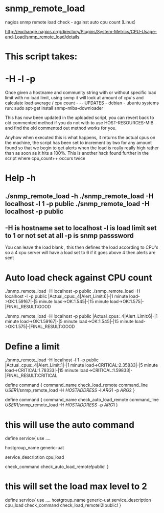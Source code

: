 snmp_remote_load
================

nagios snmp remote load check - against auto cpu count (Linux)


http://exchange.nagios.org/directory/Plugins/System-Metrics/CPU-Usage-and-Load/snmp_remote_load/details

# This script takes:
# -H -l -p
 Once given a hostname and community string with or without specific load limit
 with no load limit, using snmp it will look at amount of cpu's and calculate load average / cpu count -
 -- UPDATES - debian - ubuntu systems run:
 sudo apt-get install snmp-mibs-downloader


This has now been updated in the uploaded script, you can revert back to old commented method if you do not with to use HOST-RESOURCES-MIB and find the old commented out method works for you.

Anyhow when executed this is what happens, it returns the actual cpus on the machine, the script has been set to increment by two for any amount found so that we begin to get alerts when the load is really really high rather than as soon as it hits a 100%. This is another hack found further in the script where cpu_count++ occurs twice


# Help -h
./snmp_remote_load -h
./snmp_remote_load -H localhost -l 1 -p public
./snmp_remote_load -H localhost -p public
-----------------------------------
-H is hostname set to localhost
-l is load limit set to 1 or not set at all
-p is snmp passsword
-----------------------------------
You can leave the load blank , this then defines the load according to CPU's
so a 4 cpu server will have a load set to 6 if it goes above 4 then alerts are sent



# Auto load check against CPU count
./snmp_remote_load -H localhost -p public
./snmp_remote_load -H localhost -l -p public
|Actual_cpus:_4|Alert_Limit:6|-|1 minute load->OK:1.59167|-|5 minute load->OK:1.545|-|15 minute load->OK:1.575|-|FINAL_RESULT:GOOD

./snmp_remote_load -H localhost -p public
|Actual_cpus:_4|Alert_Limit:6|-|1 minute load->OK:1.59167|-|5 minute load->OK:1.545|-|15 minute load->OK:1.575|-|FINAL_RESULT:GOOD


# Define a limit
./snmp_remote_load -H localhost -l 1 -p public
|Actual_cpus:_4|Alert_Limit:1|-|1 minute load->CRITICAL:2.35833|-|5 minute load->CRITICAL:1.78333|-|15 minute load->CRITICAL:1.59833|-|FINAL_RESULT:CRITICAL


define command {
command_name check_load_remote
command_line $USER1$/snmp_remote_load -H $HOSTADDRESS$ -l $ARG1$ -p $ARG2$
}



define command {
command_name check_auto_load_remote
command_line $USER1$/snmp_remote_load -H $HOSTADDRESS$ -p $ARG1$
}


# this will use the auto command
define service{
use ....

hostgroup_name generic-uat

service_description cpu_load

check_command check_auto_load_remote!public!
}

# this will set the load max level to 2
define service{
use ....
hostgroup_name generic-uat
service_description cpu_load
check_command check_load_remote!2!public!
}
